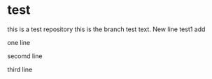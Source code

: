 # test
this is a test repository
this is the branch test text.
New line
test1 add

one line

secomd line

third line
